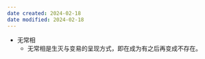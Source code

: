 ```yaml
---
date created: 2024-02-18
date modified: 2024-02-18
---
```

- 无常相
    - 无常相是生灭与变易的呈现方式，即在成为有之后再变成不存在。 
